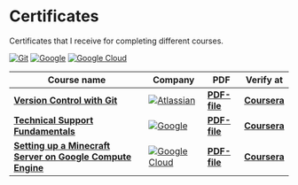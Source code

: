 # Certificates
Certificates that I receive for completing different courses.

[![Git](https://img.shields.io/badge/git-333333?style=for-the-badge&logo=git&logoColor=%f05033)](#)
[![Google](https://img.shields.io/badge/Google-white?style=for-the-badge&logo=Google&logoColor=yellow)](#)
[![Google Cloud](https://img.shields.io/badge/Google%20Compute%20Engine-white?style=for-the-badge&logo=Google&logoColor=%black)](#)

Course name | Company | PDF | Verify at
------------|---------|-----|-----------
[**Version Control with Git**](https://www.coursera.org/learn/version-control-with-git) | [![Atlassian](https://img.shields.io/badge/Atlassian-3c00d0?style=for-the-badge&logo=Atlassian&logoColor=%f05033)](#) | [**PDF-file**](https://github.com/xairaven/certificates/blob/main/res/Atlassian-Git.pdf) | [**Coursera**](https://coursera.org/verify/URNZYKSKSGNJ)
[**Technical Support Fundamentals**](https://www.coursera.org/learn/technical-support-fundamentals) | [![Google](https://img.shields.io/badge/Google-white?style=for-the-badge&logo=Google&logoColor=yellow)](#) | [**PDF-file**](https://github.com/xairaven/certificates/blob/main/res/Google-Support-Fundamentals.pdf) | [**Coursera**](https://coursera.org/verify/VAFRRCGHUH6G)
[**Setting up a Minecraft Server on Google Compute Engine**](https://www.coursera.org/projects/googlecloud-setting-up-a-minecraft-server-on-google-compute-engine-ap6oo) | [![Google Cloud](https://img.shields.io/badge/Google-white?style=for-the-badge&logo=Google&logoColor=%black)](#) | [**PDF-file**](https://github.com/xairaven/certificates/blob/main/res/Google-Minecraft.pdf) | [**Coursera**](https://coursera.org/verify/V5DH2BE4FA28)
